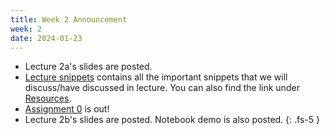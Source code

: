 ```yaml
---
title: Week 2 Announcement
week: 2
date: 2024-01-23
---
```


* Lecture 2a's slides are posted.
* [Lecture snippets](https://docs.google.com/document/d/18c5CYdRn2GWk3TIgJolWWzh6e2vSB4dzSZfbMNboBZA/edit#heading=h.9dm3umpqye6) contains all the important snippets that we will discuss/have discussed in lecture. You can also find the link under [Resources](/ds5110-cs5501-spring24/resources). 
* [Assignment 0](/ds5110-cs5501-spring24/assignments/a0) is out!
* Lecture 2b's slides are posted. Notebook demo is also posted.
{: .fs-5 }
